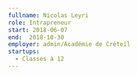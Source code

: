 ```yaml
---
fullname: Nicolas Leyri
role: Intrapreneur
start: 2018-06-07
end:  2018-10-30
employer: admin/Académie de Créteil
startups:
  - Classes à 12
---
```

